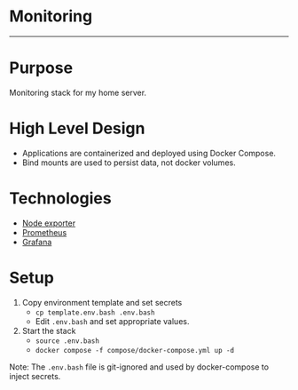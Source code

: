 # Monitoring

---

# Purpose

Monitoring stack for my home server.

# High Level Design

* Applications are containerized and deployed using Docker Compose.
* Bind mounts are used to persist data, not docker volumes.

# Technologies

* [Node exporter](https://github.com/prometheus/node_exporter)
* [Prometheus](https://prometheus.io/)
* [Grafana](https://grafana.com/)

# Setup

1. Copy environment template and set secrets
   - `cp template.env.bash .env.bash`
   - Edit `.env.bash` and set appropriate values.
2. Start the stack
   - `source .env.bash`
   - `docker compose -f compose/docker-compose.yml up -d`

Note: The `.env.bash` file is git-ignored and used by docker-compose to inject secrets.
 